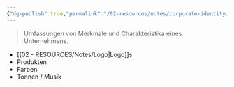 ```yaml
---
{"dg-publish":true,"permalink":"/02-resources/notes/corporate-identity/","tags":["GFN/LF08"],"noteIcon":"","updated":"2025-07-12T13:31:41.291+02:00"}
---
```


> Umfassungen von Merkmale und Charakteristika eines Unternehmens.

-  [[02 - RESOURCES/Notes/Logo\|Logo]]s
- Produkten
- Farben
- Tonnen / Musik

